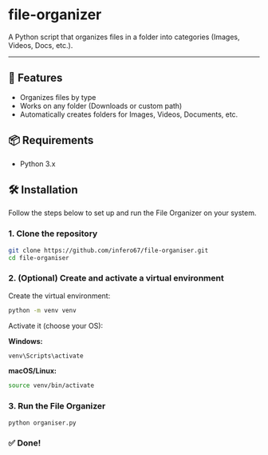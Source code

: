 # file-organizer

A Python script that organizes files in a folder into categories (Images, Videos, Docs, etc.).

---

## 🚀 Features
- Organizes files by type
- Works on any folder (Downloads or custom path)
- Automatically creates folders for Images, Videos, Documents, etc.

## 📦 Requirements
- Python 3.x

## 🛠️ Installation

Follow the steps below to set up and run the File Organizer on your system.

### 1. Clone the repository

```bash
git clone https://github.com/infero67/file-organiser.git
cd file-organiser
```

### 2. (Optional) Create and activate a virtual environment

Create the virtual environment:

```bash
python -m venv venv
```

Activate it (choose your OS):

**Windows:**

```bash
venv\Scripts\activate
```

**macOS/Linux:**

```bash
source venv/bin/activate
```

### 3. Run the File Organizer

```bash
python organiser.py
```

### ✅ Done!



